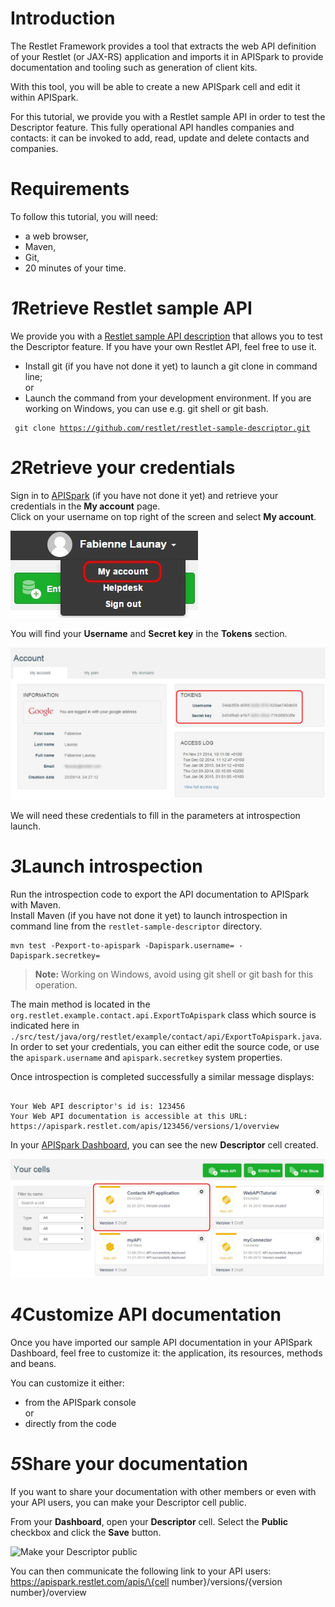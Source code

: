 # Introduction

The Restlet Framework provides a tool that extracts the web API definition of your Restlet (or JAX-RS) application and imports it in APISpark to provide documentation and tooling such as generation of client kits.

With this tool, you will be able to create a new APISpark cell and edit it within APISpark.

<!--By running the tool again, you will be able to synchronize web API changes initiated from your API's code.
-->

For this tutorial, we provide you with a Restlet sample API in order to test the Descriptor feature. This fully operational API handles companies and contacts: it can be invoked to add, read, update and delete contacts and companies.

<h1 class="iconed" id="toc_0"><i class="fa fa-flag-checkered"></i>Requirements</h1>

To follow this tutorial, you will need:

* a web browser,
* Maven,
* Git,  
* 20 minutes of your time.

<h1 class="numbered" id="toc_1"><i>1</i>Retrieve Restlet sample API</h1>

We provide you with a <a href="https://github.com/restlet/restlet-sample-descriptor" target="_blank">Restlet sample API description</a> that allows you to test the Descriptor feature. If you have your own Restlet API, feel free to use it.  

- Install git (if you have not done it yet) to launch a git clone in command line;  
or
- Launch the command from your development environment. If you are working on Windows, you can use e.g. git shell or git bash.

<code><pre>
git clone https://github.com/restlet/restlet-sample-descriptor.git
</code></pre>

<h1 class="numbered" id="toc_2"><i>2</i>Retrieve your credentials</h1>

Sign in to [APISpark](https://apispark.restlet.com) (if you have not done it yet) and retrieve your credentials in the **My account** page.  
Click on your username on top right of the screen and select **My account**.

![Find my credentials](images/find-my-credentials.jpg "Find my credentials")

You will find your **Username** and **Secret key** in the **Tokens** section.  

![My credentials](images/my-credentials.jpg "My credentials")

We will need these credentials to fill in the parameters at introspection launch.

<h1 class="numbered" id="toc_3"><i>3</i>Launch introspection</h1>

Run the introspection code to export the API documentation to APISpark with Maven.  
Install Maven (if you have not done it yet) to launch introspection in command line from the `restlet-sample-descriptor` directory.

<pre lang="shell"><code>mvn test -Pexport-to-apispark -Dapispark.username=<your username> -Dapispark.secretkey=<your secret key></code></pre>

>**Note:** Working on Windows, avoid using git shell or git bash for this operation.

The main method is located in the ```org.restlet.example.contact.api.ExportToApispark``` class which source is indicated here in ```./src/test/java/org/restlet/example/contact/api/ExportToApispark.java```. In order to set your credentials, you can either edit the source code, or use the ```apispark.username``` and ```apispark.secretkey``` system properties.

Once introspection is completed successfully a similar message displays:

<pre><code>
Your Web API descriptor's id is: 123456
Your Web API documentation is accessible at this URL: https://apispark.restlet.com/apis/123456/versions/1/overview
</code></pre>

In your <a href="https://apispark.restlet.com/dashboard" target="_blank">APISpark Dashboard</a>, you can see the new **Descriptor** cell created.

![New Descriptor in Dashboard](images/descriptor-cell-in-dashboard.jpg "New Descriptor in Dashboard")

<!--Change Proposal for Launch Introspection part:

a) Compile your own code (your Maven project will retrieve all the dependencies including the introspector's)

b) Launch introspection with the following parameters:

- your username (-u)
- your password (-p)
- the name of your own class

java -cp "/path/to/your/lib/*" org.restlet.ext.apispark.Introspector -u {your username} -p {your password} {your class}

e.g. java -cp "/path/to/your/lib/*" org.restlet.ext.apispark.Introspector -u 55955e02-0e99-47f8 -p 6f3ee88e-8405-44c8 org.restlet.api.MyContacts

>**Note:** The "org.restlet.ext.apispark.Introspector" class is the entry point.

-->

<h1 class="numbered" id="toc_4"><i>4</i>Customize API documentation</h1>

Once you have imported our sample API documentation in your APISpark Dashboard, feel free to customize it: the application, its resources, methods and beans.

You can customize it either:  
- from the APISpark console  
or  
- directly from the code  

<!--

INCLUDE THIS IN APISPARK USER GUIDE - INTROSPECTOR PAGE


Here are key places to customize the documentation from the code:

- general characteristics fof the API from the ```ContactsApplication``` class.
- *Resources* are described by their interface in the ```org.restlet.example.contact.api.resource``` package.
- *Exceptions* are serialized in the ```org.restlet.example.contact.api.core.exception``` package.

## Customize the Application
In the constructor: ```setName``` and ```setDescription```

## Customize Resources

### thanks to Restlet Framework
In the constructor: ```setName``` and ```setDescription```

### thanks to Swagger annotations
Use the ```@Api``` annotation either on the annotated interface, or in the implementation class:
```@Api(value = "Companies", description = "Company list resource")```

## Customize Methods

### thanks to Swagger annotations
Use the ```@ApiOperation``` annotation:
```@ApiOperation(value = "list the companies", tags = "company")```

Use the ```@ApiResponses``` annotation, only for online Swagger documentation. Status and representation are deduced from the signature of the method:  

```
    @ApiResponses({
            @ApiResponse(code = 200, message = "the added company"),
            @ApiResponse(code = 422, message = "company not valid", response = BadEntityException.class)
    })
```

## Customize Beans

### thanks to Jackson annotations

You can customize a bean with Jackson annotations in order to control serialization/documentation (only if you leverage the Jackson extension).

Use the ```@JsonInclude(JsonInclude.Include.NON_EMPTY)``` annotation to exclude empty or null attributes (cf class ```BadEntityException```).

Use the ```@JsonRootName``` annotation: it defines the name of the root element of the Json (cf class ```CompanyList```).

Use the ```@JsonProperty``` annotation: the name of the property in the serialized representation (cf class ```Company```).

Use the ```@JacksonXmlRootElement``` annotation: in the XML representation, it sets the name of the root element.

Use the ```@JacksonXmlElementWrapper``` annotation: in the XML representation, the "tags" attribute is wrapped inside a "tags" element (cf class ```CompanyList```).

Use the ```@JacksonXmlProperty``` annotation: in the XML representation, any "Tag" element is marked as "tag" instead of "tags" (cf class ```CompanyList```).
Customize a bean thanks to Swagger annotations in order to control the documentation of the bean
Use the ```@ApiModelProperty``` annotation: the description of the annotated field.





Here is a list of sample commands available:

## List of companies in distinct formats

```
curl http://localhost:8000/companies  
curl http://localhost:8000/companies -H 'accept: application/xml'  
curl http://localhost:8000/companies -H 'accept: application/x-yaml'  
curl http://localhost:8000/companies?media=yaml'
```

## Representation of a company in distinct formats

```
curl http://localhost:8000/companies/1  
curl http://localhost:8000/companies/1?media=xml'  
curl http://localhost:8000/companies/1 -H 'accept: application/x-yaml'
```

## List of contacts in distinct formats

```
curl http://localhost:8000/contacts  
curl http://localhost:8000/contacts?media=xml'  
curl http://localhost:8000/contacts -H 'accept: application/x-yaml'
```

## Representation of a contact in distinct formats

```
curl http://localhost:8000/contacts/1  
curl http://localhost:8000/contacts/1 -H 'accept: application/xml'  
curl http://localhost:8000/contacts/1?media=yaml'
```

## Swagger 1 documentation, available in Swagger UI

```
curl http://localhost:8000/api-docs  
curl http://localhost:8000/api-docs/companies  
curl http://localhost:8000/api-docs/contacts
```

## Swagger 2.0 documentation, available in Swagger UI

```
curl http://localhost:8000/swagger.json
```
-->

<!-- Test your API
You can then test your API from your web browser or from tools such as the Chrome extensions [POSTMAN](https://chrome.google.com/webstore/detail/postman-rest-client/fdmmgilgnpjigdojojpjoooidkmcomcm?utm_source=chrome-ntp-icon) and [DHC](http://sprintapi.com/dhcs.html) that provide a graphical user interface to perform HTTP calls.
-->
<h1 class="numbered" id="toc_5"><i>5</i>Share your documentation</h1>

If you want to share your documentation with other members or even with your API users, you can make your Descriptor cell public.

From your **Dashboard**, open your **Descriptor** cell. Select the **Public** checkbox and click the **Save** button.

![Make your Descriptor public](images/make-descriptor-public.jpg "Make your Descriptor public")

You can then communicate the following link to your API users:  
<a style="pointer-events: none; cursor: default;" href="page.html">https://apispark.restlet.com/apis/\{cell number\}/versions/\{version number\}/overview</a>

